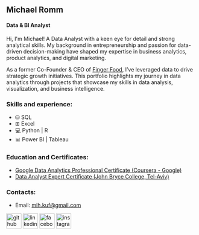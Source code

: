 ## Michael Romm
#### Data & BI Analyst
Hi, I'm Michael! A Data Analyst with a keen eye for detail and strong analytical skills. My background in entrepreneurship and passion for data-driven decision-making have shaped my expertise in business analytics, product analytics, and digital marketing.

As a former Co-Founder & CEO of [Finger Food](https://finger-food.co.il), I’ve leveraged data to drive strategic growth initiatives. This portfolio highlights my journey in data analytics through projects that showcase my skills in data analysis, visualization, and business intelligence.

### Skills and experience:
* ⛁ SQL
* ⊞ Excel 
* 💻 Python | R
* 📊 Power BI | Tableau 

### Education and Certificates:
- [Google Data Analytics Professional Certificate (Coursera - Google)](https://coursera.org/share/c8f4a7b6bd4f79b24ffd2a20ae0e15fc)
- [Data Analyst Expert Certificate (John Bryce College, Tel-Aviv)](https://drive.google.com/file/d/1hY15CFHy0sJKdZvOX17o66iTzqMCJ4V6/view?usp=share_link)

### Contacts:
- Email: [mih.kuf@gmail.com](mailto:mih.kuf@gmail.com)

[<img src='https://cdn.jsdelivr.net/npm/simple-icons@3.0.1/icons/github.svg' alt='github' height='40'>](https://github.com/MichaelRommm)  [<img src='https://cdn.jsdelivr.net/npm/simple-icons@3.0.1/icons/linkedin.svg' alt='linkedin' height='40'>](https://www.linkedin.com/in/michael-romm/)  [<img src='https://cdn.jsdelivr.net/npm/simple-icons@3.0.1/icons/facebook.svg' alt='facebook' height='40'>](https://www.facebook.com/romm.michael.1)  [<img src='https://cdn.jsdelivr.net/npm/simple-icons@3.0.1/icons/instagram.svg' alt='instagram' height='40'>](https://www.instagram.com/michael_romm/)  

